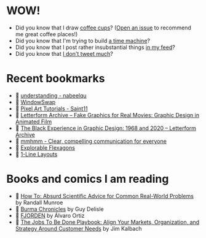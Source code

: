 # WOW!

- Did you know that I draw [coffee cups](https://papercups.mamuso.net/)? ([Open an issue](https://github.com/mamuso/papercups/issues) to recommend me great coffee places!)
- Did you know that I'm trying to build [a time machine](https://github.com/mamuso/fluxcapacitor)?
- Did you know that I post rather insubstantial things [in my feed](https://feed.mamuso.net/)?
- Did you know that [I don't tweet much](https://twitter.com/mamuso)?

# Recent bookmarks

- 👀 [understanding - nabeelqu](https://nabeelqu.co/understanding)
- 👀 [WindowSwap](https://window-swap.com/)
- 👀 [Pixel Art Tutorials - Saint11](https://saint11.org/blog/pixel-art-tutorials/)
- 👀 [Letterform Archive – Fake Graphics for Real Movies: Graphic Design in Animated Film](https://letterformarchive.org/events/fake-graphics-for-real-movies-graphic-design-in-animated-film)
- 👀 [The Black Experience in Graphic Design: 1968 and 2020 – Letterform Archive](https://letterformarchive.org/news/the-black-experience-in-graphic-design-1968-and-2020?mc_cid=b0314fd2df)
- 👀 [mmhmm - Clear, compelling communication for everyone](https://www.mmhmm.app/)
- 👀 [Explorable Flexagons](http://loki3.com/flex/explore/)
- 👀 [1-Line Layouts](https://1linelayouts.glitch.me/)


# Books and comics I am reading

- 📘 [How To: Absurd Scientific Advice for Common Real-World Problems](https://www.goodreads.com/book/show/43851501) by Randall Munroe
- 📘 [Burma Chronicles](https://www.goodreads.com/book/show/3023792) by Guy Delisle
- 📘 [FJORDEN](https://www.goodreads.com/book/show/13008650) by Álvaro Ortiz
- 📘 [The Jobs To Be Done Playbook: Align Your Markets, Organization, and Strategy Around Customer Needs](https://www.goodreads.com/book/show/52105688) by Jim Kalbach

